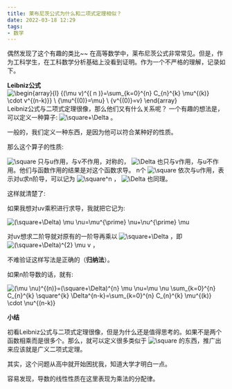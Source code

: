 ```yaml
---
title: 莱布尼茨公式为什么和二项式定理相似？
date: 2022-03-18 12:29
tags:
- 数学
---
```


偶然发现了这个有趣的类比~~
在高等数学中，莱布尼茨公式非常常见。但是，作为工科学生，在工科数学分析基础上没看到证明。作为一个不严格的理解，记录如下。
<!--more-->
**Leibniz公式**
![ \begin{array}{l} {(\mu v)^{( n )}=\sum_{k=0}^{n} C_{n}^{k} \mu^{(k)} \cdot v^{(n-k)}} \\ {\mu^{(0)}=\mu} \\ {v^{(0)}=v} \end{array} ](https://www.zhihu.com/equation?tex=+%5Cbegin%7Barray%7D%7Bl%7D+%7B%28%5Cmu+v%29%5E%7B%28+n+%29%7D%3D%5Csum_%7Bk%3D0%7D%5E%7Bn%7D+C_%7Bn%7D%5E%7Bk%7D+%5Cmu%5E%7B%28k%29%7D+%5Ccdot+v%5E%7B%28n-k%29%7D%7D+%5C%5C+%7B%5Cmu%5E%7B%280%29%7D%3D%5Cmu%7D+%5C%5C+%7Bv%5E%7B%280%29%7D%3Dv%7D+%5Cend%7Barray%7D+)
Leibniz公式与二项式定理很像，那么他们又有什么关系呢？
一个有趣的想法是，可以定义一种算子: ![\square+\Delta](https://www.zhihu.com/equation?tex=%5Csquare%2B%5CDelta) 。

一般的，我们定义一种东西，是因为他可以符合某种好的性质。

那么这个算子的性质:

![\square](https://www.zhihu.com/equation?tex=%5Csquare) 只与u作用，与ν不作用，对称的， ![\Delta](https://www.zhihu.com/equation?tex=%5CDelta) 也只与v作用，与u不作用。他们与函数作用的结果是对这个函数求导。
n个 ![\square](https://www.zhihu.com/equation?tex=%5Csquare) 依次与u作用，表示对u求n阶导，可以记为 ![\square^n](https://www.zhihu.com/equation?tex=%5Csquare%5En) ， ![\Delta](https://www.zhihu.com/equation?tex=%5CDelta) 也同理。

这样就清楚了:

如果我想对uv乘积进行求导，我就把它记为:



![(\square+\Delta) \mu \nu=\mu^{\prime} \nu+\nu^{\prime} \mu](https://www.zhihu.com/equation?tex=%28%5Csquare%2B%5CDelta%29+%5Cmu+%5Cnu%3D%5Cmu%5E%7B%5Cprime%7D+%5Cnu%2B%5Cnu%5E%7B%5Cprime%7D+%5Cmu)



对uv想求二阶导就对原有的一阶导再乘以 ![\square+\Delta](https://www.zhihu.com/equation?tex=%5Csquare%2B%5CDelta) ，即 ![(\square+\Delta)^{2} \mu v](https://www.zhihu.com/equation?tex=%28%5Csquare%2B%5CDelta%29%5E%7B2%7D+%5Cmu+v) ，

不难验证这样写法是正确的（**归纳法**）。

如果n阶导数的话，就有:



![(\mu \nu)^{(n)}=(\square+\Delta)^{n} \mu \nu=\mu \nu \sum_{k=0}^{n} C_{n}^{k} \square^{k} \Delta^{n-k}=\sum_{k=0}^{n} C_{n}^{k} \mu^{(k)} \cdot \nu^{(n-k)} ](https://www.zhihu.com/equation?tex=%28%5Cmu+%5Cnu%29%5E%7B%28n%29%7D%3D%28%5Csquare%2B%5CDelta%29%5E%7Bn%7D+%5Cmu+%5Cnu%3D%5Cmu+%5Cnu+%5Csum_%7Bk%3D0%7D%5E%7Bn%7D+C_%7Bn%7D%5E%7Bk%7D+%5Csquare%5E%7Bk%7D+%5CDelta%5E%7Bn-k%7D%3D%5Csum_%7Bk%3D0%7D%5E%7Bn%7D+C_%7Bn%7D%5E%7Bk%7D+%5Cmu%5E%7B%28k%29%7D+%5Ccdot+%5Cnu%5E%7B%28n-k%29%7D+)

**小结**

初看Leibniz公式与二项式定理很像，但是为什么还是值得思考的。如果不是两个函数相乘而是很多个。那么，就可以定义很多类似于 ![\square](https://www.zhihu.com/equation?tex=%5Csquare) 的东西，推广出来应该就是广义二项式定理。

其实，这个问题从高中就开始困扰我，知道大学才明白一点。

容易发现，导数的线性性质在这里表现为乘法的分配律。

